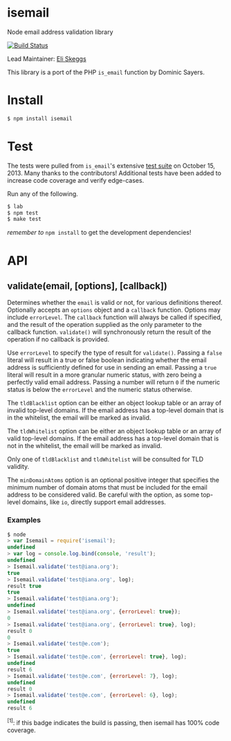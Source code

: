 # isemail

Node email address validation library

[![Build Status](https://travis-ci.org/hapijs/isemail.svg?branch=master)](https://travis-ci.org/hapijs/isemail)

Lead Maintainer: [Eli Skeggs][skeggse]

This library is a port of the PHP `is_email` function by Dominic Sayers.

Install
=======

```sh
$ npm install isemail
```

Test
====

The tests were pulled from `is_email`'s extensive [test suite][tests] on October 15, 2013. Many thanks to the contributors! Additional tests have been added to increase code coverage and verify edge-cases.

Run any of the following.

```sh
$ lab
$ npm test
$ make test
```

_remember to_ `npm install` to get the development dependencies!

API
===

validate(email, [options], [callback])
--------------------------------------

Determines whether the `email` is valid or not, for various definitions thereof. Optionally accepts an `options` object and a `callback` function. Options may include `errorLevel`. The `callback` function will always be called if specified, and the result of the operation supplied as the only parameter to the callback function. `validate()` will synchronously return the result of the operation if no callback is provided.

Use `errorLevel` to specify the type of result for `validate()`. Passing a `false` literal will result in a true or false boolean indicating whether the email address is sufficiently defined for use in sending an email. Passing a `true` literal will result in a more granular numeric status, with zero being a perfectly valid email address. Passing a number will return `0` if the numeric status is below the `errorLevel` and the numeric status otherwise.

The `tldBlacklist` option can be either an object lookup table or an array of invalid top-level domains. If the email address has a top-level domain that is in the whitelist, the email will be marked as invalid.

The `tldWhitelist` option can be either an object lookup table or an array of valid top-level domains. If the email address has a top-level domain that is not in the whitelist, the email will be marked as invalid.

Only one of `tldBlacklist` and `tldWhitelist` will be consulted for TLD validity.

The `minDomainAtoms` option is an optional positive integer that specifies the minimum number of domain atoms that must be included for the email address to be considered valid. Be careful with the option, as some top-level domains, like `io`, directly support email addresses.

### Examples

```js
$ node
> var Isemail = require('isemail');
undefined
> var log = console.log.bind(console, 'result');
undefined
> Isemail.validate('test@iana.org');
true
> Isemail.validate('test@iana.org', log);
result true
true
> Isemail.validate('test@iana.org');
undefined
> Isemail.validate('test@iana.org', {errorLevel: true});
0
> Isemail.validate('test@iana.org', {errorLevel: true}, log);
result 0
0
> Isemail.validate('test@e.com');
true
> Isemail.validate('test@e.com', {errorLevel: true}, log);
undefined
result 6
> Isemail.validate('test@e.com', {errorLevel: 7}, log);
undefined
result 0
> Isemail.validate('test@e.com', {errorLevel: 6}, log);
undefined
result 6
```

<sup name="footnote-1">&#91;1&#93;</sup>: if this badge indicates the build is passing, then isemail has 100% code coverage.

[skeggse]: https://github.com/skeggse "Eli Skeggs"
[tests]: http://isemail.info/_system/is_email/test/?all‎ "is_email test suite"
